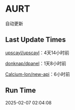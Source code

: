 # AURT

自动更新


## Last Update Times

[upscayl/upscayl](https://github.com/upscayl/upscayl)：4天14小时前

[donknap/dpanel](https://github.com/donknap/dpanel)：1天8小时前

[Calcium-Ion/new-api](https://github.com/Calcium-Ion/new-api)：6小时前


## Run Time
2025-02-07 02:04:08
